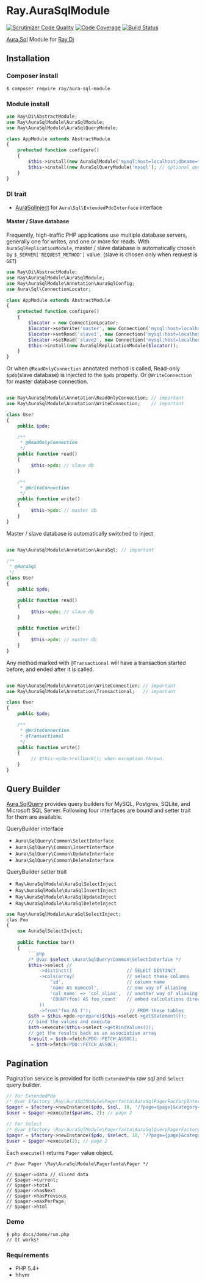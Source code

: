 # Ray.AuraSqlModule

[![Scrutinizer Code Quality](https://scrutinizer-ci.com/g/ray-di/Ray.AuraSqlModule/badges/quality-score.png?b=develop)](https://scrutinizer-ci.com/g/ray-di/Ray.AuraSqlModule/?branch=develop)
[![Code Coverage](https://scrutinizer-ci.com/g/ray-di/Ray.AuraSqlModule/badges/coverage.png?b=develop)](https://scrutinizer-ci.com/g/ray-di/Ray.AuraSqlModule/?branch=develop)
[![Build Status](https://travis-ci.org/ray-di/Ray.AuraSqlModule.svg?branch=1.x)](https://travis-ci.org/ray-di/Ray.AuraSqlModule)

[Aura.Sql](https://github.com/auraphp/Aura.Sql) Module for [Ray.Di](https://github.com/koriym/Ray.Di)

## Installation

### Composer install

    $ composer require ray/aura-sql-module
 
### Module install

```php
use Ray\Di\AbstractModule;
use Ray\AuraSqlModule\AuraSqlModule;
use Ray\AuraSqlModule\AuraSqlQueryModule;

class AppModule extends AbstractModule
{
    protected function configure()
    {
        $this->install(new AuraSqlModule('mysql:host=localhost;dbname=test', 'username', 'password');
        $this->install(new AuraSqlQueryModule('mysql'); // optional query builder
    }
}
```
### DI trait

 * [AuraSqlInject](https://github.com/ray-di/Ray.AuraSqlModule/blob/master/src/AuraSqlInject.php) for `Aura\Sql\ExtendedPdoInterface` interface
 
#### Master / Slave database

Frequently, high-traffic PHP applications use multiple database servers, generally one for writes, and one or more for reads.
With `AuraSqlReplicationModule`, master / slave database is automatically chosen by `$_SERVER['REQUEST_METHOD']` value. (slave is chosen only when request is `GET`)
 
```php
use Ray\Di\AbstractModule;
use Ray\AuraSqlModule\AuraSqlModule;
use Ray\AuraSqlModule\Annotation\AuraSqlConfig;
use Aura\Sql\ConnectionLocator;

class AppModule extends AbstractModule
{
    protected function configure()
    {
        $locator = new ConnectionLocator;
        $locator->setWrite('master', new Connection('mysql:host=localhost;dbname=master', 'username', 'password'));
        $locator->setRead('slave1', new Connection('mysql:host=localhost;dbname=slave1', 'username', 'password'));
        $locator->setRead('slave2', new Connection('mysql:host=localhost;dbname=slave2', 'username', 'password'));
        $this->install(new AuraSqlReplicationModule($locator));
    }
}

```

Or when `@ReadOnlyConnection` annotated method is called, Read-only `$pdo`(slave database) is injected to the `$pdo` property. Or `@WriteConnection` for master database connection.

```php

use Ray\AuraSqlModule\Annotation\ReadOnlyConnection; // important
use Ray\AuraSqlModule\Annotation\WriteConnection;    // important

class User
{
    public $pdo;

    /**
     * @ReadOnlyConnection
     */
    public function read()
    {
         $this->pdo: // slave db
    }

    /**
     * @WriteConnection
     */
    public function write()
    {
         $this->pdo: // master db
    }
}
```

Master / slave database is automatically switched to inject 

```php

use Ray\AuraSqlModule\Annotation\AuraSql; // important

/**
 * @AuraSql
 */
class User
{
    public $pdo;

    public function read()
    {
         $this->pdo: // slave db
    }

    public function write()
    {
         $this->pdo: // master db
    }
}
```

Any method marked with `@Transactional` will have a transaction started before, and ended after it is called.

```php

use Ray\AuraSqlModule\Annotation\WriteConnection; // important
use Ray\AuraSqlModule\Annotation\Transactional;   // important

class User
{
    public $pdo;

    /**
     * @WriteConnection
     * @Transactional
     */
    public function write()
    {
         // $this->pdo->rollback(); when exception thrown.
    }
}
```
## Query Builder

[Aura.SqlQuery](https://github.com/auraphp/Aura.SqlQuery) provides query builders for MySQL, Postgres, SQLite, and Microsoft SQL Server. Following four interfaces are bound and setter trait for them are available.

QueryBuilder interface
 * `Aura\SqlQuery\Common\SelectInterface`
 * `Aura\SqlQuery\Common\InsertInterface`
 * `Aura\SqlQuery\Common\UpdateInterface`
 * `Aura\SqlQuery\Common\DeleteInterface`

QueryBuilder setter trait
 * `Ray\AuraSqlModule\AuraSqlSelectInject`
 * `Ray\AuraSqlModule\AuraSqlInsertInject`
 * `Ray\AuraSqlModule\AuraSqlUpdateInject`
 * `Ray\AuraSqlModule\AuraSqlDeleteInject`

```php
use Ray\AuraSqlModule\AuraSqlSelectInject;
clas Foo
{
    use AuraSqlSelectInject;
    
    public function bar()
    {
        ```php
        /* @var $select \Aura\SqlQuery\Common\SelectInterface */
        $this->select // 
            ->distinct()                    // SELECT DISTINCT
            ->cols(array(                   // select these columns
                'id',                       // column name
                'name AS namecol',          // one way of aliasing
                'col_name' => 'col_alias',  // another way of aliasing
                'COUNT(foo) AS foo_count'   // embed calculations directly
            ))
            ->from('foo AS f');              // FROM these tables
        $sth = $this->pdo->prepare($this->select->getStatement());
        // bind the values and execute
        $sth->execute($this->select->getBindValues());
        // get the results back as an associative array
        $result = $sth->fetch(PDO::FETCH_ASSOC);
         = $sth->fetch(PDO::FETCH_ASSOC);
```

## Pagination

Pagination service is provided for both `ExtendedPdo` raw sql and `Select` query builder. 

```php
// for ExtendedPdo
/* @var $factory \Ray\AuraSqlModule\Pagerfanta\AuraSqlPagerFactoryInterface */
$pager = $factory->newInstance($pdo, $sql, 10, '/?page={page}&category=sports'); // 10 items per page
$user = $pager->execute($params, 2); // page 2

// for Select
/* @var $factory \Ray\AuraSqlModule\Pagerfanta\AuraSqlQueryPagerFactoryInterface */
$pager = $factory->newInstance($pdo, $select, 10, '/?page={page}&category=sports');
$user = $pager->execute(2); // page 2
```

Each `execute()` returns `Pager` value object.

```
/* @var Pager \Ray\AuraSqlModule\Pagerfanta\Pager */

// $pager->data // sliced data
// $pager->current;
// $pager->total
// $pager->hasNext
// $pager->hasPrevious
// $pager->maxPerPage;
// $pager->html
```


### Demo

    $ php docs/demo/run.php
    // It works!

### Requirements

 * PHP 5.4+
 * hhvm
 
